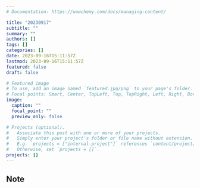 ```yaml
---
# Documentation: https://wowchemy.com/docs/managing-content/

title: "20230917"
subtitle: ""
summary: ""
authors: []
tags: []
categories: []
date: 2023-09-16T15:11:57Z
lastmod: 2023-09-16T15:11:57Z
featured: false
draft: false

# Featured image
# To use, add an image named `featured.jpg/png` to your page's folder.
# Focal points: Smart, Center, TopLeft, Top, TopRight, Left, Right, BottomLeft, Bottom, BottomRight.
image:
  caption: ""
  focal_point: ""
  preview_only: false

# Projects (optional).
#   Associate this post with one or more of your projects.
#   Simply enter your project's folder or file name without extension.
#   E.g. `projects = ["internal-project"]` references `content/project/deep-learning/index.md`.
#   Otherwise, set `projects = []`.
projects: []
---
```


## Note

